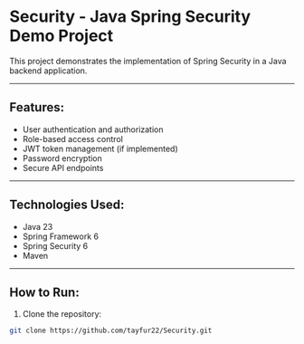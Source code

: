 # Security - Java Spring Security Demo Project

This project demonstrates the implementation of Spring Security in a Java backend application.

---

## Features:
- User authentication and authorization
- Role-based access control
- JWT token management (if implemented)
- Password encryption
- Secure API endpoints

---

## Technologies Used:
- Java 23
- Spring Framework 6
- Spring Security 6
- Maven

---

## How to Run:

1. Clone the repository:
```bash
git clone https://github.com/tayfur22/Security.git

